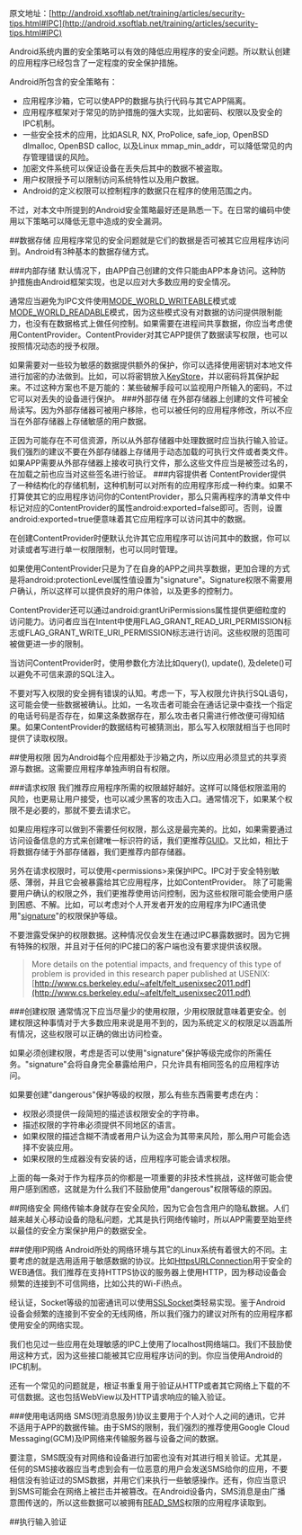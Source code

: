 原文地址：[http://android.xsoftlab.net/training/articles/security-tips.html#IPC](http://android.xsoftlab.net/training/articles/security-tips.html#IPC)

Android系统内置的安全策略可以有效的降低应用程序的安全问题。所以默认创建的应用程序已经包含了一定程度的安全保护措施。

Android所包含的安全策略有：

- 应用程序沙箱，它可以使APP的数据与执行代码与其它APP隔离。
- 应用程序框架对于常见的防护措施的强大实现，比如密码、权限以及安全的IPC机制。
- 一些安全技术的应用，比如ASLR, NX, ProPolice, safe_iop, OpenBSD dlmalloc, OpenBSD calloc, 以及Linux mmap_min_addr，可以降低常见的内存管理错误的风险。
- 加密文件系统可以保证设备在丢失后其中的数据不被盗取。
- 用户权限授予可以限制访问系统特性以及用户数据。
- Android的定义权限可以控制程序的数据只在程序的使用范围之内。

不过，对本文中所提到的Android安全策略最好还是熟悉一下。在日常的编码中使用以下策略可以降低无意中造成的安全漏洞。

##数据存储
应用程序常见的安全问题就是它们的数据是否可被其它应用程序访问到。Android有3种基本的数据存储方式。

###内部存储
默认情况下，由APP自己创建的文件只能由APP本身访问。这种防护措施由Android框架实现，也足以应对大多数应用的安全情况。

通常应当避免为IPC文件使用[MODE_WORLD_WRITEABLE](http://android.xsoftlab.net/reference/android/content/Context.html#MODE_WORLD_WRITEABLE)模式或[MODE_WORLD_READABLE](http://android.xsoftlab.net/reference/android/content/Context.html#MODE_WORLD_READABLE)模式，因为这些模式没有对数据的访问提供限制能力，也没有在数据格式上做任何控制。如果需要在进程间共享数据，你应当考虑使用ContentProvider。ContentProvider对其它APP提供了数据读写权限，也可以按照情况动态的授予权限。

如果需要对一些较为敏感的数据提供额外的保护，你可以选择使用密钥对本地文件进行加密的办法做到。比如，可以将密钥放入[KeyStore](http://android.xsoftlab.net/reference/java/security/KeyStore.html)，并以密码将其保护起来。不过这种方案也不是万能的：某些破解手段可以监视用户所输入的密码，不过它可以对丢失的设备进行保护。
###外部存储
在外部存储器上创建的文件可被全局读写。因为外部存储器可被用户移除，也可以被任何的应用程序修改，所以不应当在外部存储器上存储敏感的用户数据。

正因为可能存在不可信资源，所以从外部存储器中处理数据时应当执行输入验证。我们强烈的建议不要在外部存储器上存储用于动态加载的可执行文件或者类文件。如果APP需要从外部存储器上接收可执行文件，那么这些文件应当是被签过名的，在加载之前也应当对这些签名进行验证。
###内容提供者
ContentProvider提供了一种结构化的存储机制，这种机制可以对所有的应用程序形成一种约束。如果不打算使其它的应用程序访问你的ContentProvider，那么只需再程序的清单文件中标记对应的ContentProvider的属性android:exported=false即可。否则，设置android:exported=true便意味着其它应用程序可以访问其中的数据。

在创建ContentProvider时便默认允许其它应用程序可以访问其中的数据，你可以对读或者写进行单一权限限制，也可以同时管理。

如果使用ContentProvider只是为了在自身的APP之间共享数据，更加合理的方式是将android:protectionLevel属性值设置为"signature"。Signature权限不需要用户确认，所以这样可以提供良好的用户体验，以及更多的控制力。

ContentProvider还可以通过android:grantUriPermissions属性提供更细粒度的访问能力。访问者应当在Intent中使用FLAG_GRANT_READ_URI_PERMISSION标志或FLAG_GRANT_WRITE_URI_PERMISSION标志进行访问。这些权限的范围可被[<grant-uri-permission element>](http://android.xsoftlab.net/guide/topics/manifest/grant-uri-permission-element.html)做更进一步的限制。

当访问ContentProvider时，使用参数化方法比如query(), update(), 及delete()可以避免不可信来源的SQL注入。

不要对写入权限的安全拥有错误的认知。考虑一下，写入权限允许执行SQL语句，这可能会使一些数据被确认。比如，一名攻击者可能会在通话记录中查找一个指定的电话号码是否存在，如果这条数据存在，那么攻击者只需进行修改便可得知结果。如果ContentProvider的数据结构可被猜测出，那么写入权限就相当于也同时提供了读取权限。

##使用权限
因为Android每个应用都处于沙箱之内，所以应用必须显式的共享资源与数据。这需要应用程序单独声明自有权限。

###请求权限
我们推荐应用程序所需的权限越好越好。这样可以降低权限滥用的风险，也更易让用户接受，也可以减少黑客的攻击入口。通常情况下，如果某个权限不是必要的，那就不要去请求它。

如果应用程序可以做到不需要任何权限，那么这是最完美的。比如，如果需要通过访问设备信息的方式来创建唯一标识符的话，我们更推荐[GUID](http://android.xsoftlab.net/reference/java/util/UUID.html)。又比如，相比于将数据存储于外部存储器，我们更推荐内部存储器。

另外在请求权限时，可以使用\<permissions>来保护IPC。IPC对于安全特别敏感、薄弱，并且它会被暴露给其它应用程序，比如ContentProvider。 除了可能需要用户确认的权限之外，我们更推荐使用访问控制，因为这些权限可能会使用户感到困惑、不解。比如，可以考虑对个人开发者开发的应用程序为IPC通讯使用"[signature](http://android.xsoftlab.net/guide/topics/manifest/permission-element.html#plevel)"的权限保护等级。

不要泄露受保护的权限数据。这种情况仅会发生在通过IPC暴露数据时。因为它拥有特殊的权限，并且对于任何的IPC接口的客户端也没有要求提供该权限。

> More details on the potential impacts, and frequency of this type of problem is provided in this research paper published at USENIX:[http://www.cs.berkeley.edu/~afelt/felt_usenixsec2011.pdf](http://www.cs.berkeley.edu/~afelt/felt_usenixsec2011.pdf)

###创建权限
通常情况下应当尽量少的使用权限，少用权限就意味着更安全。创建权限这种事情对于大多数应用来说是用不到的，因为系统定义的权限足以涵盖所有情况，这些权限可以正确的做出访问检查。

如果必须创建权限，考虑是否可以使用"signature"保护等级完成你的所需任务。"signature"会将自身完全暴露给用户，只允许具有相同签名的应用程序访问。

如果要创建"dangerous"保护等级的权限，那么有些东西需要考虑在内：

- 权限必须提供一段简短的描述该权限安全的字符串。
- 描述权限的字符串必须提供不同地区的语言。
- 如果权限的描述含糊不清或者用户认为这会为其带来风险，那么用户可能会选择不安装应用。
- 如果权限的生成器没有安装的话，应用程序可能会请求权限。

上面的每一条对于作为程序员的你都是一项重要的非技术性挑战，这样做可能会使用户感到困惑，这就是为什么我们不鼓励使用"dangerous"权限等级的原因。

##网络安全
网络传输本身就存在安全风险，因为它会包含用户的隐私数据。人们越来越关心移动设备的隐私问题，尤其是执行网络传输时，所以APP需要至始至终以最佳的安全方案保护用户的数据安全。

###使用IP网络
Android所处的网络环境与其它的Linux系统有着很大的不同。主要考虑的就是选用适用于敏感数据的协议。比如[HttpsURLConnection](http://android.xsoftlab.net/reference/javax/net/ssl/HttpsURLConnection.html)用于安全的WEB通信。我们推荐在支持HTTPS协议的服务器上使用HTTP，因为移动设备会频繁的连接到不可信网络，比如公共的Wi-Fi热点。

经认证，Socket等级的加密通讯可以使用[SSLSocket](http://android.xsoftlab.net/reference/javax/net/ssl/SSLSocket.html)类轻易实现。鉴于Android设备会频繁的连接到不安全的无线网络，所以我们强力的建议对所有的应用程序都使用安全的网络实现。

我们也见过一些应用在处理敏感的IPC上使用了localhost网络端口。我们不鼓励使用这种方式，因为这些接口能被其它应用程序访问的到。你应当使用Android的IPC机制。

还有一个常见的问题就是，根证书重复用于验证从HTTP或者其它网络上下载的不可信数据。这也包括WebView以及HTTP请求响应的输入验证。

###使用电话网络
SMS(短消息服务)协议主要用于个人对个人之间的通讯，它并不适用于APP的数据传输。由于SMS的限制，我们强烈的推荐使用Google Cloud Messaging(GCM)及IP网络来传输服务器与设备之间的数据。

要注意，SMS既没有对网络和设备进行加密也没有对其进行相关验证。尤其是，任何的SMS接收器应当考虑到会有一位恶意的用户会发送SMS给你的应用，不要相信没有验证过的SMS数据，并用它们来执行一些敏感操作。还有，你应当意识到SMS可能会在网络上被拦击并被篡改。在Android设备内，SMS消息是由广播意图传送的，所以这些数据可以被拥有[READ_SMS](http://android.xsoftlab.net/reference/android/Manifest.permission.html#READ_SMS)权限的应用程序读取到。

##执行输入验证